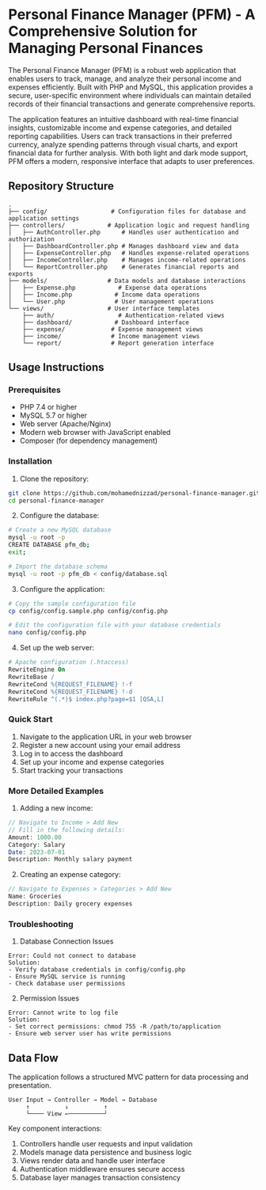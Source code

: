 # Personal Finance Manager (PFM) - A Comprehensive Solution for Managing Personal Finances

The Personal Finance Manager (PFM) is a robust web application that enables users to track, manage, and analyze their personal income and expenses efficiently. Built with PHP and MySQL, this application provides a secure, user-specific environment where individuals can maintain detailed records of their financial transactions and generate comprehensive reports.

The application features an intuitive dashboard with real-time financial insights, customizable income and expense categories, and detailed reporting capabilities. Users can track transactions in their preferred currency, analyze spending patterns through visual charts, and export financial data for further analysis. With both light and dark mode support, PFM offers a modern, responsive interface that adapts to user preferences.

## Repository Structure
```
.
├── config/                  # Configuration files for database and application settings
├── controllers/            # Application logic and request handling
│   ├── AuthController.php      # Handles user authentication and authorization
│   ├── DashboardController.php # Manages dashboard view and data
│   ├── ExpenseController.php   # Handles expense-related operations
│   ├── IncomeController.php    # Manages income-related operations
│   └── ReportController.php    # Generates financial reports and exports
├── models/                 # Data models and database interactions
│   ├── Expense.php            # Expense data operations
│   ├── Income.php            # Income data operations
│   └── User.php              # User management operations
└── views/                  # User interface templates
    ├── auth/                  # Authentication-related views
    ├── dashboard/            # Dashboard interface
    ├── expense/             # Expense management views
    ├── income/              # Income management views
    └── report/              # Report generation interface
```

## Usage Instructions
### Prerequisites
- PHP 7.4 or higher
- MySQL 5.7 or higher
- Web server (Apache/Nginx)
- Modern web browser with JavaScript enabled
- Composer (for dependency management)

### Installation

1. Clone the repository:
```bash
git clone https://github.com/mohamednizzad/personal-finance-manager.git
cd personal-finance-manager
```

2. Configure the database:
```bash
# Create a new MySQL database
mysql -u root -p
CREATE DATABASE pfm_db;
exit;

# Import the database schema
mysql -u root -p pfm_db < config/database.sql
```

3. Configure the application:
```bash
# Copy the sample configuration file
cp config/config.sample.php config/config.php

# Edit the configuration file with your database credentials
nano config/config.php
```

4. Set up the web server:
```apache
# Apache configuration (.htaccess)
RewriteEngine On
RewriteBase /
RewriteCond %{REQUEST_FILENAME} !-f
RewriteCond %{REQUEST_FILENAME} !-d
RewriteRule ^(.*)$ index.php?page=$1 [QSA,L]
```

### Quick Start
1. Navigate to the application URL in your web browser
2. Register a new account using your email address
3. Log in to access the dashboard
4. Set up your income and expense categories
5. Start tracking your transactions

### More Detailed Examples

1. Adding a new income:
```php
// Navigate to Income > Add New
// Fill in the following details:
Amount: 1000.00
Category: Salary
Date: 2023-07-01
Description: Monthly salary payment
```

2. Creating an expense category:
```php
// Navigate to Expenses > Categories > Add New
Name: Groceries
Description: Daily grocery expenses
```

### Troubleshooting

1. Database Connection Issues
```
Error: Could not connect to database
Solution: 
- Verify database credentials in config/config.php
- Ensure MySQL service is running
- Check database user permissions
```

2. Permission Issues
```
Error: Cannot write to log file
Solution:
- Set correct permissions: chmod 755 -R /path/to/application
- Ensure web server user has write permissions
```

## Data Flow
The application follows a structured MVC pattern for data processing and presentation.

```ascii
User Input → Controller → Model → Database
     ↑          ↓          ↑
     └──── View ←──────────┘
```

Key component interactions:
1. Controllers handle user requests and input validation
2. Models manage data persistence and business logic
3. Views render data and handle user interface
4. Authentication middleware ensures secure access
5. Database layer manages transaction consistency
